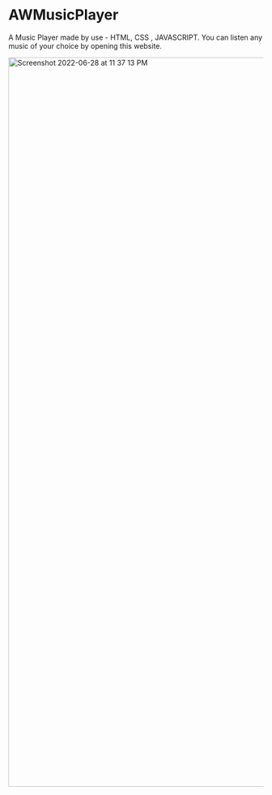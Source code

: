 # AWMusicPlayer

A Music Player made by use - HTML, CSS , JAVASCRIPT.
You can listen any music of your choice by opening this website.



<img width="1440" alt="Screenshot 2022-06-28 at 11 37 13 PM" src="https://user-images.githubusercontent.com/107938450/176252379-fa52cb65-0bda-44ec-ae9a-a59595eaee0c.png">
